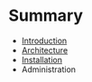 # Summary

* [Introduction](introduction.md)
* [Architecture](architecture.md)
* [Installation](installation.md)
* Administration


